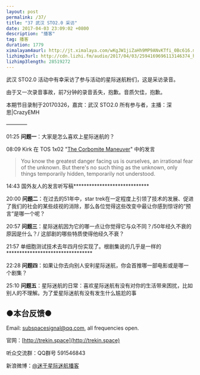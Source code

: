 ```yaml
---
layout: post
permalink: /37/
title: "37 武汉 STO2.0 采访"
date: 2017-04-03 23:09:02 +0800
description: "播客"
tag: 播客 
duration: 1779
ximalayam4aurl: http://jt.ximalaya.com/wKgJW1jiZaHh9MP9ANvKTfi_0Bc616.m4a?channel=rss&album_id=3135361&track_id=34440398&uid=6418191&jt=http://audio.xmcdn.com/group27/M02/14/3B/wKgJW1jiZaHh9MP9ANvKTfi_0Bc616.m4a
lizhimp3url: http://cdn.lizhi.fm/audio/2017/04/03/2594169696113146374_hd.mp3
lizhimp3length: 28519272
---
```


武汉 STO2.0 活动中有幸采访了参与活动的星际迷航粉们，这是采访录音。

由于又一次录音事故，前7分钟的录音丢失，抱歉。音质欠佳，抱歉。

本期节目录制于20170326，嘉宾：武汉 STO2.0 所有参与者，主播：深思\|CrazyEMH

————

01:25 **问题一**：大家是怎么喜欢上星际迷航的？

08:09 Kirk 在 TOS 1x02 "[The Corbomite Maneuver](http://memory-alpha.wikia.com/wiki/The_Corbomite_Maneuver_%28episode%29)" 中的发言

> You know the greatest danger facing us is ourselves, an irrational fear of the unknown. But there's no such thing as the unknown, only things temporarily hidden, temporarily not understood.

14:43 国外友人的发言听写稿*****************************

20:00 **问题二**：在过去的51年中，star trek在一定程度上引领了技术的发展、促进了我们的社会的某些歧视的消除，那么各位觉得这些改变中最让你感到惊讶的“预言”是哪一个呢？

20:57 **问题三**：星际迷航因为它的哪一点让你觉得它与众不同？/50年经久不衰的原因是什么？/ 这部剧的哪些特质使得他经久不衰？

21:57 单细胞测试技术去年四月份实现了。根剧集说的几乎是一样的*********************************

22:28 **问题四**：如果让你去向别人安利星际迷航，你会首推哪一部电影或是哪一个剧集？

25:10 **问题五**：星际迷航的日常：喜欢星际迷航有没有对你的生活带来困扰，比如别人的不理解。为了爱星际迷航有没有发生什么尴尬的事

## ●本台反馈●

Email: [subspacesignal@qq.com](mailto:subspacesignal@qq.com), all frequencies open.

官网：[http://trekin.space](http://trekin.space)

听众交流群：QQ群号 591546843

新浪微博：[@迷于星际迷航播客](http://weibo.com/lostinst)

